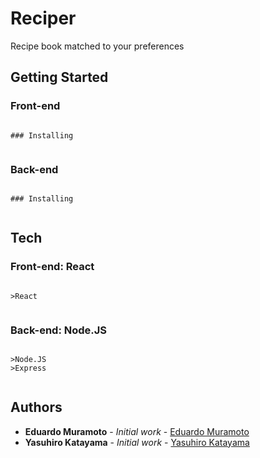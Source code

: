 # Reciper

Recipe book matched to your preferences

## Getting Started

### Front-end


```

### Installing


```
### Back-end

```

### Installing


```

## Tech

### Front-end: React


```

>React


```
### Back-end: Node.JS

```

>Node.JS
>Express


```


## Authors

* **Eduardo Muramoto** - *Initial work* - [Eduardo Muramoto](https://github.com/eduardomuramoto)
* **Yasuhiro Katayama** - *Initial work* - [Yasuhiro Katayama](https://github.com/)

